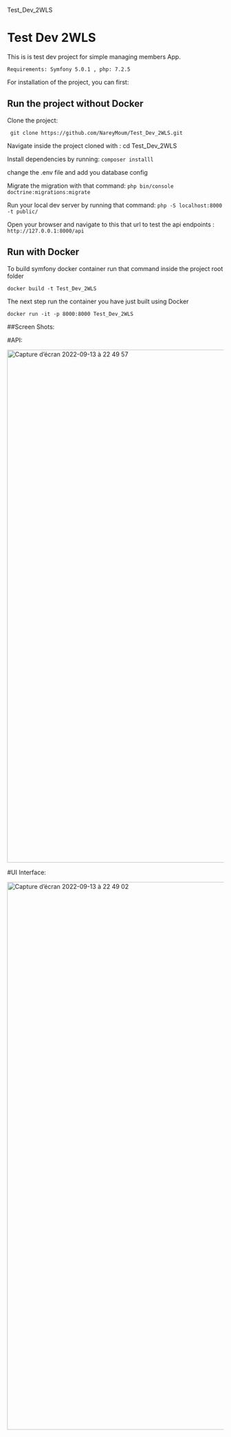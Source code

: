  Test_Dev_2WLS

# Test Dev 2WLS

This is is test dev project for simple managing members App.

```
Requirements: Symfony 5.0.1 , php: 7.2.5 
```

 
 For installation of the project, you can first: 


## Run the project without Docker 

Clone the project: 

```
 git clone https://github.com/NareyMoum/Test_Dev_2WLS.git
```

 Navigate inside the project cloned with : cd Test_Dev_2WLS


 Install dependencies  by running:  ```composer installl```


 change the .env file and add you database config



 Migrate the migration with that command: ```php bin/console doctrine:migrations:migrate```



 Run your local dev server by running that command: ```php -S localhost:8000 -t public/```


Open your browser and navigate to this that url to test the api endpoints : ```http://127.0.0.1:8000/api```


## Run with Docker

To build symfony docker container run that command inside the project root folder

```docker build -t Test_Dev_2WLS```

The next step run the container you have just built using Docker

```docker run -it -p 8000:8000 Test_Dev_2WLS```


##Screen Shots:

#API: 

<img width="1193" alt="Capture d’écran 2022-09-13 à 22 49 57" src="https://user-images.githubusercontent.com/33690076/190015657-93c2f852-a90a-462a-ab4a-598583dacc91.png">



#UI Interface:

<img width="1274" alt="Capture d’écran 2022-09-13 à 22 49 02" src="https://user-images.githubusercontent.com/33690076/190015673-d13b234f-4c7b-4c94-b9aa-1e8ba03a652f.png">



